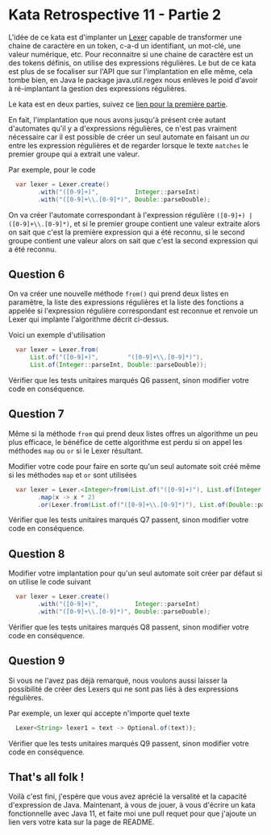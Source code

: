 # Kata Retrospective 11 - Partie 2

L'idée de ce kata est d'implanter un [Lexer](https://en.wikipedia.org/wiki/Lexer) capable de transformer une chaine de caractère en un token, c-a-d un identifiant, un mot-clé, une valeur numérique, etc. Pour reconnaitre si une chaine de caractère est un des tokens définis, on utilise des expressions régulières. Le but de ce kata est plus de se focaliser sur l'API que sur l'implantation en elle même, cela tombe bien, en Java le package java.util.regex nous enlèves le poid d'avoir à ré-implantant la gestion des expressions régulières.

Le kata est en deux parties, suivez ce [lien pour la première partie](kata.md).


En fait, l'implantation que nous avons jusqu'à présent crée autant d'automates qu'il y a d'expressions régulières,
ce n'est pas vraiment nécessaire car il est possible de créer un seul automate en faisant un *ou* entre les expression régulières
et de regarder lorsque le texte `matches` le premier groupe qui a extrait une valeur.

Par exemple, pour le code
```java
  var lexer = Lexer.create()
        .with("([0-9]+)",          Integer::parseInt)
        .with("([0-9]+\\.[0-9]*)", Double::parseDouble);
```
On va créer l'automate correspondant à l'expression régulière `([0-9]+) | ([0-9]+\\.[0-9]*)`,
et si le premier groupe contient une valeur extraite alors on sait que c'est la première expression qui a été reconnu,
si le second groupe contient une valeur alors on sait que c'est la second expression qui a été reconnu.


## Question 6

On va créer une nouvelle méthode `from()` qui prend deux listes en paramètre,
la liste des expressions régulières et la liste des fonctions a appelée si l'expression régulière correspondant est reconnue
et renvoie un Lexer qui implante l'algorithme décrit ci-dessus.

Voici un exemple d'utilisation
```java
  var lexer = Lexer.from(
      List.of("([0-9]+)",        "([0-9]+\\.[0-9]*)"),
      List.of(Integer::parseInt, Double::parseDouble));
```

Vérifier que les tests unitaires marqués Q6 passent, sinon modifier votre code en conséquence.


## Question 7

Même si la méthode `from` qui prend deux listes offres un algorithme un peu plus efficace, le bénéfice de cette algorithme
est perdu si on appel les méthodes `map` ou `or` si le Lexer résultant.

Modifier votre code pour faire en sorte qu'un seul automate soit créé même si les méthodes `map` et `or` sont utilisées
```java
  var lexer = Lexer.<Integer>from(List.of("([0-9]+)"), List.of(Integer::parseInt))
        .map(x -> x * 2)
        .or(Lexer.from(List.of("([0-9]+\\.[0-9]*)"), List.of(Double::parseDouble)));
```

Vérifier que les tests unitaires marqués Q7 passent, sinon modifier votre code en conséquence.


## Question 8

Modifier votre implantation pour qu'un seul automate soit créer par défaut si on utilise le code suivant
```java
  var lexer = Lexer.create()
        .with("([0-9]+)",          Integer::parseInt)
        .with("([0-9]+\\.[0-9]*)", Double::parseDouble);
```

Vérifier que les tests unitaires marqués Q8 passent, sinon modifier votre code en conséquence.


## Question 9

Si vous ne l'avez pas déjà remarqué, nous voulons aussi laisser la possibilité de créer des Lexers
qui ne sont pas liés à des expressions régulières.

Par exemple, un lexer qui accepte n'importe quel texte
```java
  Lexer<String> lexer1 = text -> Optional.of(text));
```


Vérifier que les tests unitaires marqués Q9 passent, sinon modifier votre code en conséquence.


## That's all folk !

Voilà c'est fini, j'espère que vous avez aprécié la versalité et la capacité d'expression de Java.
Maintenant, à vous de jouer, à vous d'écrire un kata fonctionnelle avec Java 11, et faite moi une pull requet
pour que j'ajoute un lien vers votre kata sur la page de README.

